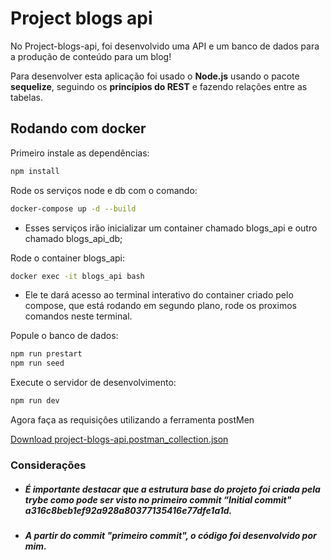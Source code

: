 # Project blogs api

No Project-blogs-api, foi desenvolvido uma API e um banco de dados para a produção de conteúdo para um blog!

Para desenvolver esta aplicação foi usado o **Node.js** usando o pacote **sequelize**, seguindo os **princípios do REST** e fazendo relações entre as tabelas.


## Rodando com docker 

Primeiro instale as dependências:

`````` bash
npm install
``````
Rode os serviços node e db com o comando:
`````` bash
docker-compose up -d --build
``````
* Esses serviços irão inicializar um container chamado blogs_api e outro chamado blogs_api_db;

Rode o container blogs_api:

`````` bash
docker exec -it blogs_api bash
``````
* Ele te dará acesso ao terminal interativo do container criado pelo compose, que está rodando em segundo plano, rode os proximos comandos neste terminal.

Popule o banco de dados:

`````` bash
npm run prestart
npm run seed
``````

Execute o servidor de desenvolvimento:

`````` bash
npm run dev
``````

Agora faça as requisiçôes utilizando a ferramenta postMen

[Download project-blogs-api.postman_collection.json](src/project-blogs-api.postman_collection.json)


### Considerações

* ##### É importante destacar que a estrutura base do projeto foi criada pela trybe como pode ser visto no primeiro commit “Initial commit" a316c8beb1ef92a928a80377135416e77dfe1a1d.

* ##### A partir do commit "primeiro commit", o código foi desenvolvido por mim.

